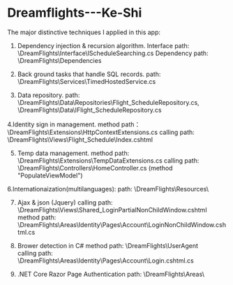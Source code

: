 # Dreamflights---Ke-Shi
The major distinctive techniques I applied in this app:
1. Dependency injection & recursion algorithm. 
Interface path: \DreamFlights\Interface\IScheduleSearching.cs
Dependency path: \DreamFlights\Dependencies

2. Back ground tasks that handle SQL records.
path: \DreamFlights\Services\TimedHostedService.cs

3. Data repository.
path: \DreamFlights\Data\Repositories\Flight_ScheduleRepository.cs,
\DreamFlights\Data\IFlight_ScheduleRepository.cs

4.Identity sign in management.
method path：\DreamFlights\Extensions\HttpContextExtensions.cs 
calling path: \DreamFlights\Views\Flight_Schedule\Index.cshtml

5. Temp data management.
method path: \DreamFlights\Extensions\TempDataExtensions.cs
calling path: \DreamFlights\Controllers\HomeController.cs (method "PopulateViewModel")

6.Internationaization(multilanguages):
path: \DreamFlights\Resources\

7. Ajax & json (Jquery)
calling path: \DreamFlights\Views\Shared\_LoginPartialNonChildWindow.cshtml
method path: \DreamFlights\Areas\Identity\Pages\Account\LoginNonChildWindow.cshtml.cs

8. Brower detection in C#
method path: \DreamFlights\UserAgent\
calling path: \DreamFlights\Areas\Identity\Pages\Account\Login.cshtml.cs

9. .NET Core Razor Page Authentication
path: \DreamFlights\Areas\
